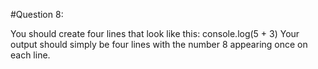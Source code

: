 #Question 8: 

  You should create four lines that look like this:
      console.log(5 + 3)
Your output should simply be four lines with the number 8 appearing once on each line.
